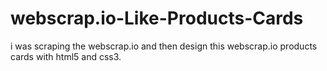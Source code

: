 # webscrap.io-Like-Products-Cards
i was scraping the webscrap.io  and then design this webscrap.io products cards with html5 and css3.
